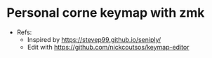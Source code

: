 # Personal corne keymap with zmk

- Refs:
  - Inspired by https://stevep99.github.io/seniply/
  - Edit with https://github.com/nickcoutsos/keymap-editor
